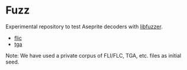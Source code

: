 # Fuzz

Experimental repository to test Aseprite decoders with
[libfuzzer](http://llvm.org/docs/LibFuzzer.html).

* [flic](https://github.com/aseprite/flic)
* [tga](https://github.com/aseprite/tga)

Note: We have used a private corpus of FLI/FLC, TGA, etc. files as
initial seed.
